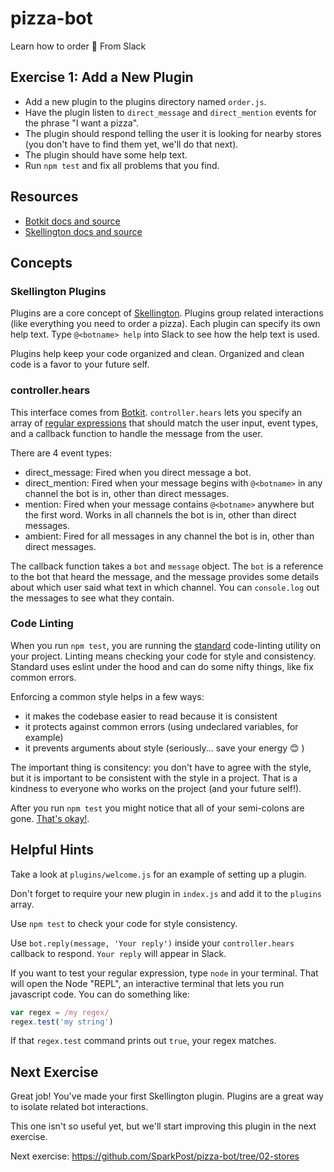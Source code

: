 # pizza-bot
Learn how to order :pizza: From Slack

## Exercise 1: Add a New Plugin

* Add a new plugin to the plugins directory named `order.js`.
* Have the plugin listen to `direct_message` and `direct_mention` events for the phrase "I want a pizza". 
* The plugin should respond telling the user it is looking for nearby stores (you don't have to find them yet, we'll do that next).
* The plugin should have some help text.
* Run `npm test` and fix all problems that you find.

## Resources

* [Botkit docs and source](https://github.com/howdyai/botkit)
* [Skellington docs and source](https://github.com/Skellington-Closet/skellington)

## Concepts

### Skellington Plugins

Plugins are a core concept of [Skellington](https://github.com/Skellington-Closet/skellington). Plugins group related 
interactions (like everything you need to order a pizza). Each plugin can specify its own help text. Type 
`@<botname> help` into Slack to see how the help text is used.

Plugins help keep your code organized and clean. Organized and clean code is a favor to your future self.

### controller.hears

This interface comes from [Botkit](https://github.com/howdyai/botkit). `controller.hears` lets you specify an array of 
[regular expressions](https://developer.mozilla.org/en-US/docs/Web/JavaScript/Guide/Regular_Expressions) that should match
the user input, event types, and a callback function to handle the message from the user.
 
There are 4 event types:
 * direct_message: Fired when you direct message a bot.
 * direct_mention: Fired when your message begins with `@<botname>` in any channel the bot is in, other than direct messages.
 * mention: Fired when your message contains `@<botname>` anywhere but the first word. Works in all channels the bot is in, other than direct messages.
 * ambient: Fired for all messages in any channel the bot is in, other than direct messages.
 
The callback function takes a `bot` and `message` object. The `bot` is a reference to the bot that heard the message, and the
message provides some details about which user said what text in which channel. You can `console.log` out the messages to see 
what they contain.

### Code Linting

When you run `npm test`, you are running the [standard](https://github.com/feross/standard) code-linting utility on your project. Linting means checking your code for style and consistency. Standard uses eslint under the hood and can do some nifty things, like fix common errors.

Enforcing a common style helps in a few ways:
* it makes the codebase easier to read because it is consistent
* it protects against common errors (using undeclared variables, for example)
* it prevents arguments about style (seriously... save your energy 😊 )

The important thing is consitency: you don't have to agree with the style, but it is important to be consistent with the style in a project. That is a kindness to everyone who works on the project (and your future self!).

After you run `npm test` you might notice that all of your semi-colons are gone. [That's okay!](http://blog.izs.me/post/2353458699/an-open-letter-to-javascript-leaders-regarding). 

## Helpful Hints

Take a look at `plugins/welcome.js` for an example of setting up a plugin.

Don't forget to require your new plugin in `index.js` and add it to the `plugins` array.

Use `npm test` to check your code for style consistency.

Use `bot.reply(message, 'Your reply')` inside your `controller.hears` callback to respond. `Your reply` will appear in Slack.

If you want to test your regular expression, type `node` in your terminal. That will open the Node "REPL", an interactive terminal
that lets you run javascript code. You can do something like:
```js
var regex = /my regex/
regex.test('my string')
```

If that `regex.test` command prints out `true`, your regex matches.

## Next Exercise

Great job! You've made your first Skellington plugin. Plugins are a great way to isolate related bot interactions.

This one isn't so useful yet, but we'll start improving this plugin in the next exercise.

Next exercise: https://github.com/SparkPost/pizza-bot/tree/02-stores
